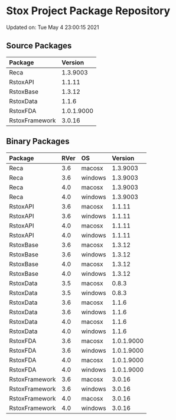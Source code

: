 # Stox Project Package Repository


Updated on: Tue May  4 23:00:15 2021
## Source Packages

|Package        |Version    |
|:--------------|:----------|
|Reca           |1.3.9003   |
|RstoxAPI       |1.1.11     |
|RstoxBase      |1.3.12     |
|RstoxData      |1.1.6      |
|RstoxFDA       |1.0.1.9000 |
|RstoxFramework |3.0.16     |

## Binary Packages

|Package        |RVer |OS      |Version    |
|:--------------|:----|:-------|:----------|
|Reca           |3.6  |macosx  |1.3.9003   |
|Reca           |3.6  |windows |1.3.9003   |
|Reca           |4.0  |macosx  |1.3.9003   |
|Reca           |4.0  |windows |1.3.9003   |
|RstoxAPI       |3.6  |macosx  |1.1.11     |
|RstoxAPI       |3.6  |windows |1.1.11     |
|RstoxAPI       |4.0  |macosx  |1.1.11     |
|RstoxAPI       |4.0  |windows |1.1.11     |
|RstoxBase      |3.6  |macosx  |1.3.12     |
|RstoxBase      |3.6  |windows |1.3.12     |
|RstoxBase      |4.0  |macosx  |1.3.12     |
|RstoxBase      |4.0  |windows |1.3.12     |
|RstoxData      |3.5  |macosx  |0.8.3      |
|RstoxData      |3.5  |windows |0.8.3      |
|RstoxData      |3.6  |macosx  |1.1.6      |
|RstoxData      |3.6  |windows |1.1.6      |
|RstoxData      |4.0  |macosx  |1.1.6      |
|RstoxData      |4.0  |windows |1.1.6      |
|RstoxFDA       |3.6  |macosx  |1.0.1.9000 |
|RstoxFDA       |3.6  |windows |1.0.1.9000 |
|RstoxFDA       |4.0  |macosx  |1.0.1.9000 |
|RstoxFDA       |4.0  |windows |1.0.1.9000 |
|RstoxFramework |3.6  |macosx  |3.0.16     |
|RstoxFramework |3.6  |windows |3.0.16     |
|RstoxFramework |4.0  |macosx  |3.0.16     |
|RstoxFramework |4.0  |windows |3.0.16     |
